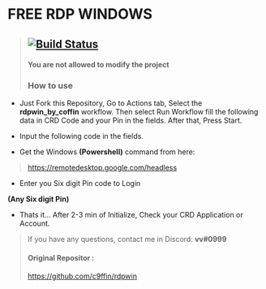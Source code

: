# FREE RDP WINDOWS
> ## [![Build Status](https://travis-ci.org/joemccann/dillinger.svg?branch=master)](https://github.com/c9ffin/rdpwin/blob/main/.github/workflows/coffin.yml)
> #### You are not allowed to modify the project
> ### How to use 
* Just Fork this Repository, Go to Actions tab, Select the **rdpwin_by_coffin** workflow. Then select Run Workflow fill the following data in CRD Code and your Pin in the fields. After that, Press Start.

* Input the following code in the fields.

* Get the Windows **(Powershell)** command from here:

> https://remotedesktop.google.com/headless

* Enter you Six digit Pin code to Login

**(Any Six digit Pin)**

* Thats it... After 2-3 min of Initialize, Check your CRD Application or Account.
>  If you have any questions, contact me in Discord: **vv#0999**
>  #### Original Repositor :
>  https://github.com/c9ffin/rdpwin

